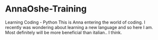 # AnnaOshe-Training
Learning Coding - Python
This is Anna entering the world of coding. I recently was wondering about learning a new language and so here I am. Most definitely will be more beneficial than italian.. I think.
